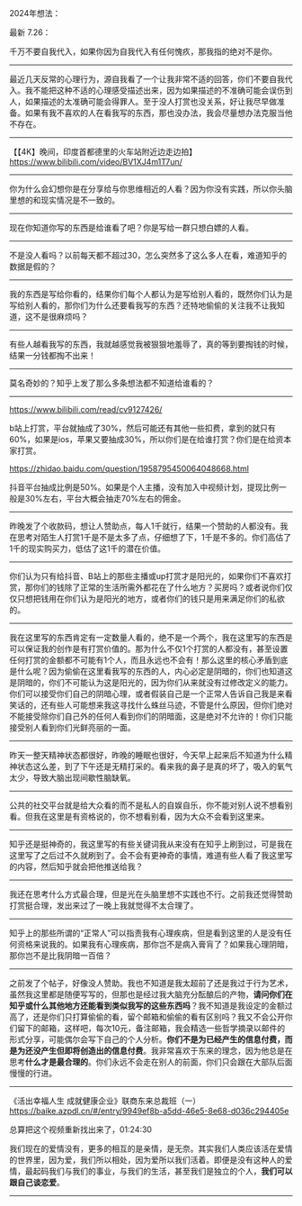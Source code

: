 2024年想法：

最新 7.26：

千万不要自我代入，如果你因为自我代入有任何愧疚，那我指的绝对不是你。

-------------------------
最近几天反常的心理行为，源自我看了一个让我非常不适的回答，你们不要自我代入。我不能把这种不适的心理感受描述出来，因为如果描述的不准确可能会误伤到人，如果描述的太准确可能会得罪人。至于没人打赏也没关系，好让我尽早做准备。如果有我不喜欢的人在看我写的东西，那也没办法，我会尽量想办法克服当他不存在。

-------------------------
【【4K】晚间，印度首都德里的火车站附近边走边拍】<br>
 https://www.bilibili.com/video/BV1XJ4m1T7un/

-------------------------
你为什么会幻想你是在分享给与你思维相近的人看？因为你没有实践，所以你头脑里想的和现实情况是不一致的。

-------------------------
现在你知道你写的东西是给谁看了吧？你是写给一群只想白嫖的人看。

-------------------------
不是没人看吗？以前每天都不超过30，怎么突然多了这么多人在看，难道知乎的数据是假的？

-------------------------
我的东西是写给你看的，结果你们每个人都认为是写给别人看的，既然你们认为是写给别人看的，那你们为什么还要看我写的东西？还特地偷偷的关注我不让我知道，这不是很麻烦吗？

-------------------------
有些人越看我写的东西，我就越感觉我被狠狠地羞辱了，真的等到要掏钱的时候，结果一分钱都掏不出来！

-------------------------
莫名奇妙的？知乎上发了那么多条想法都不知道给谁看的？

-------------------------
https://www.bilibili.com/read/cv9127426/

b站上打赏，平台就抽成了30%，然后可能还有其他一些扣费，拿到的就只有60%，如果是ios，苹果又要抽成30%，所以你们是在给谁打赏？你们是在给资本家打赏。

https://zhidao.baidu.com/question/1958795450064048668.html

抖音平台抽成比例是50%。如果是个人主播，没有加入中视频计划，提现比例一般是30%左右，平台大概会抽走70%左右的佣金。

-------------------------
昨晚发了个收款码，想让人赞助点，每人1千就行，结果一个赞助的人都没有。我在思考对陌生人打赏1千是不是太多了点，仔细想了下，1千是不多的。你们高估了1千的现实购买力，低估了这1千的潜在价值。

-------------------------
你们认为只有给抖音、B站上的那些主播或up打赏才是阳光的，如果你们不喜欢打赏，那你们的钱除了正常的生活所需外都花在了什么地方？买房吗？或者说你们仅仅只想把钱用在你们认为是阳光的地方，或者你们的钱只是用来满足你们的私欲的。

-------------------------
我在这里写的东西肯定有一定数量人看的，绝不是一个两个，我在这里写的东西是可以保证我的创作是有打赏价值的。那为什么不仅1个打赏的人都没有，甚至设置任何打赏的金额都不可能有1个人，而且永远也不会有！那么这里的核心矛盾到底是什么呢？因为偷偷在这里看我写的东西的人，内心必定是阴暗的，你们也知道这是阴暗的，你们不可能认为这是阳光的，因为你们从来就没有过修改定义的能力。你们可以接受你们自己的阴暗心理，或者假装自己是一个正常人告诉自己我是来看笑话的，还有些人可能想来我这寻找什么蛛丝马迹，不管是什么原因，但你们绝对不能接受除你们自己外的任何人看到你们的阴暗面，这是绝对不允许的！你们只能接受别人看到你们光鲜亮丽的一面。

-------------------------
昨天一整天精神状态都很好，昨晚的睡眠也很好，今天早上起来后不知道为什么精神状态这么差，到了下午还是无精打采的。看来我的鼻子是真的坏了，吸入的氧气太少，导致大脑出现间歇性脑缺氧。

-------------------------
公共的社交平台就是给大众看的而不是私人的自娱自乐，你不能对别人说不想看别看。但我在这里是有资格说的，你不想看别看，因为大众不会看到这里来。

-------------------------
知乎还是挺神奇的，我这里写的有些关键词我从来没有在知乎上刷到过，可是我在这里写了之后过不久就刷到了。会不会有更神奇的事情，难道有些人看了我这里写的内容，然后知乎就会把他推送给我？

-------------------------
我还在思考什么方式最合理，但是光在头脑里想不实践也不行。之前我还觉得赞助打赏挺合理，发出来过了一晚上我就觉得不太合理了。

-------------------------
知乎上的那些所谓的“正常人”可以指责我有心理疾病，但是看到这里的人是没有任何资格来说我的。如果我有心理疾病，那你岂不是病入膏肓了？如果我心理阴暗，那你岂不是比我阴暗一百倍？

-------------------------
之前发了个帖子，好像没人赞助。我也不知道是我太超前了还是我过于行为艺术，虽然我这里都是随便写写的，但那也是经过我大脑充分酝酿后的产物，**请问你们在知乎或什么其他地方还能看到类似我写的这些东西吗**？我不知道是我设定的金额过高了，还是你们只打算偷偷的看，留个邮箱和偷偷的看有区别吗？我又不会公开你们留下的邮箱，这样吧，每次10元，备注邮箱，我会精选一些哲学摘录以邮件的形式分享，可能偶尔会写下自己的个人分析。**你们不是为已经产生的信息付费，而是为还没产生但即将创造出的信息付费**。我非常喜欢于东来的理念，因为他总是在思考**什么才是最合理的**。你们永远不会走在别人的前面，你们只会跟在大部队后面慢慢的行进。

-------------------------
《活出幸福人生 成就健康企业》联商东来总裁班（一）<br>
https://baike.azpdl.cn/#/entry/9949ef8b-a5dd-46e5-8e68-d036c294405e

总算把这个视频重新找出来了，01:24:30 

我们现在的爱情没有，更多的相互的是亲情，是无奈。其实我们人类应该活在爱情的世界里，因为爱，我们所以相处，因为爱所以我们活着。即便是没有这种人的爱情，最起码我们与我们的事业，与我们的生活，甚至我们是独立的个人，**我们可以跟自己谈恋爱**。

-------------------------